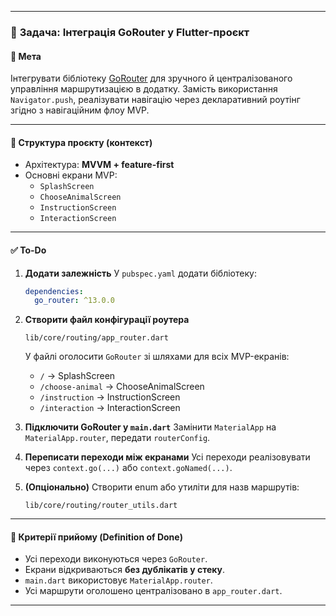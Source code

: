 
---

### 📌 **Задача: Інтеграція GoRouter у Flutter-проєкт**

#### 🎯 **Мета**
Інтегрувати бібліотеку [GoRouter](https://pub.dev/packages/go_router) для зручного й централізованого управління маршрутизацією в додатку. Замість використання `Navigator.push`, реалізувати навігацію через декларативний роутінг згідно з навігаційним флоу MVP.

---

#### 📁 **Структура проєкту (контекст)**

- Архітектура: **MVVM + feature-first**
- Основні екрани MVP:
  - `SplashScreen`
  - `ChooseAnimalScreen`
  - `InstructionScreen`
  - `InteractionScreen`

---

#### ✅ **To-Do**

1. **Додати залежність**
   У `pubspec.yaml` додати бібліотеку:
   ```yaml
   dependencies:
     go_router: ^13.0.0
   ```

2. **Створити файл конфігурації роутера**
   ```
   lib/core/routing/app_router.dart
   ```
   У файлі оголосити `GoRouter` зі шляхами для всіх MVP-екранів:
   - `/` → SplashScreen
   - `/choose-animal` → ChooseAnimalScreen
   - `/instruction` → InstructionScreen
   - `/interaction` → InteractionScreen

3. **Підключити GoRouter у `main.dart`**
   Замінити `MaterialApp` на `MaterialApp.router`, передати `routerConfig`.

4. **Переписати переходи між екранами**
   Усі переходи реалізовувати через `context.go(...)` або `context.goNamed(...)`.

5. **(Опціонально)** Створити enum або утиліти для назв маршрутів:
   ```
   lib/core/routing/router_utils.dart
   ```

---

#### 🧪 **Критерії прийому (Definition of Done)**

- Усі переходи виконуються через `GoRouter`.
- Екрани відкриваються **без дублікатів у стеку**.
- `main.dart` використовує `MaterialApp.router`.
- Усі маршрути оголошено централізовано в `app_router.dart`.

---

